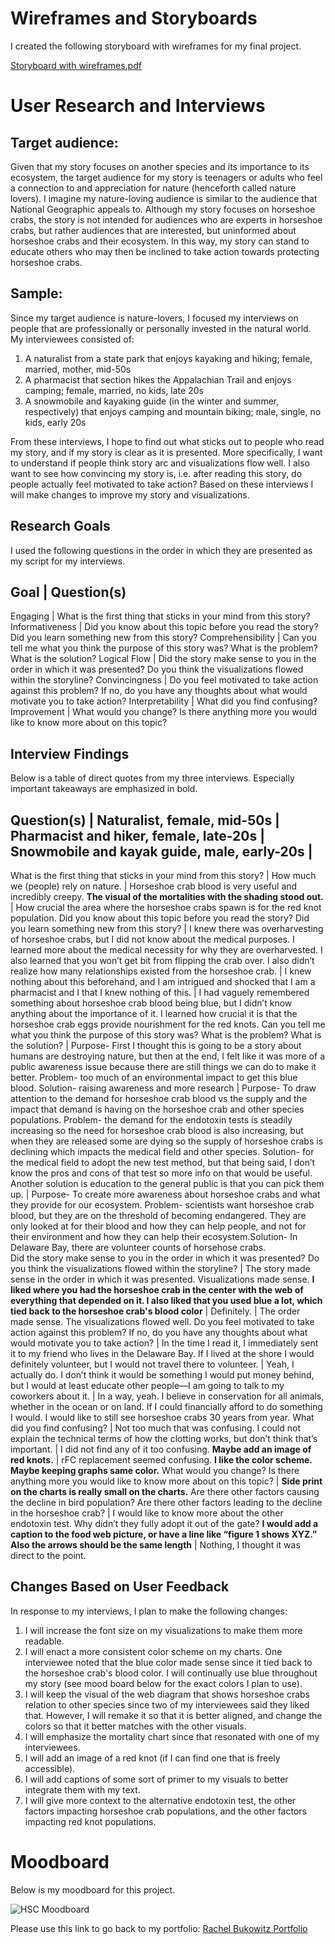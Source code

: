 # Wireframes and Storyboards

I created the following storyboard with wireframes for my final project. 

[Storyboard with wireframes.pdf](https://github.com/Rbukowit/Bukowitz-Portfolio/files/6105704/Storyboard.for.final.data.viz.proj.interviews.pdf)

# User Research and Interviews

## Target audience: 

Given that my story focuses on another species and its importance to its ecosystem, the target audience for my story is teenagers or adults who feel a connection to and appreciation for nature (henceforth called nature lovers). I imagine my nature-loving audience is similar to the audience that National Geographic appeals to. Although my story focuses on horseshoe crabs, the story is not intended for audiences who are experts in horseshoe crabs, but rather audiences that are interested, but uninformed about horseshoe crabs and their ecosystem. In this way, my story can stand to educate others who may then be inclined to take action towards protecting horseshoe crabs.

## Sample:

Since my target audience is nature-lovers, I focused my interviews on people that are professionally or personally invested in the natural world. My interviewees consisted of: 
1.	A naturalist from a state park that enjoys kayaking and hiking; female, married, mother, mid-50s
2.	A pharmacist that section hikes the Appalachian Trail and enjoys camping; female, married, no kids, late 20s
3.	A snowmobile and kayaking guide (in the winter and summer, respectively) that enjoys camping and mountain biking; male, single, no kids, early 20s

From these interviews, I hope to find out what sticks out to people who read my story, and if my story is clear as it is presented. More specifically, I want to understand if people think story arc and visualizations flow well. I also want to see how convincing my story is, i.e. after reading this story, do people actually feel motivated to take action? Based on these interviews I will make changes to improve my story and visualizations.


## Research Goals

I used the following questions in the order in which they are presented as my script for my interviews.

Goal |	Question(s)
-----------------------
Engaging | What is the first thing that sticks in your mind from this story?
Informativeness | Did you know about this topic before you read the story?  Did you learn something new from this story?
Comprehensibility | Can you tell me what you think the purpose of this story was? What is the problem? What is the solution? 
Logical Flow | Did the story make sense to you in the order in which it was presented?  Do you think the visualizations flowed within the storyline?
Convincingness | Do you feel motivated to take action against this problem? If no, do you have any thoughts about what would motivate you to take action?
Interpretability | What did you find confusing?
Improvement | What would you change? Is there anything more you would like to know more about on this topic?

## Interview Findings

Below is a table of direct quotes from my three interviews. Especially important takeaways are emphasized in bold.

Question(s) | 	Naturalist, female, mid-50s |	Pharmacist and hiker, female, late-20s |	Snowmobile and kayak guide, male, early-20s |
------------------------------------
What is the first thing that sticks in your mind from this story? | How much we (people) rely on nature. | Horseshoe crab blood is very useful and incredibly creepy. **The visual of the mortalities with the shading stood out.** | How crucial the area where the horseshoe crabs spawn is for the red knot population.
Did you know about this topic before you read the story?  Did you learn something new from this story? | I knew there was overharvesting of horseshoe crabs, but I did not know about the medical purposes. I learned more about the medical necessity for why they are overharvested. I also learned that you won’t get bit from flipping the crab over. I also didn’t realize how many relationships existed from the horseshoe crab. | I knew nothing about this beforehand, and I am intrigued and shocked that I am a pharmacist and I that I knew nothing of this. | I had vaguely remembered something about horseshoe crab blood being blue, but I didn’t know anything about the importance of it. I learned how crucial it is that the horseshoe crab eggs provide nourishment for the red knots.
Can you tell me what you think the purpose of this story was? What is the problem? What is the solution? | Purpose- First I thought this is going to be a story about humans are destroying nature, but then at the end, I felt like it was more of a public awareness issue because there are still things we can do to make it better. Problem- too much of an environmental impact to get this blue blood. Solution- raising awareness and more research | Purpose- To draw attention to the demand for horseshoe crab blood vs the supply and the impact that demand is having on the horseshoe crab and other species populations. Problem- the demand for the endotoxin tests is steadily increasing so the need for horseshoe crab blood is also increasing, but when they are released some are dying so the supply of horseshoe crabs is declining which impacts the medical field and other species. Solution-  for the medical field to adopt the new test method, but that being said, I don’t know the pros and cons of that test so more info on that would be useful. Another solution is education to the general public is that you can pick them up. | Purpose- To create more awareness about horseshoe crabs and what they provide for our ecosystem. Problem- scientists want horseshoe crab blood, but they are on the threshold of becoming endangered. They are only looked at for their blood and how they can help people, and not for their environment and how they can help their ecosystem.Solution- In Delaware Bay, there are volunteer counts of horsehose crabs.  
Did the story make sense to you in the order in which it was presented?  Do you think the visualizations flowed within the storyline? | The story made sense in the order in which it was presented. Visualizations made sense. **I liked where you had the horseshoe crab in the center with the web of everything that depended on it. I also liked that you used blue a lot, which tied back to the horseshoe crab's blood color** | Definitely. | The order made sense. The visualizations flowed well.
Do you feel motivated to take action against this problem? If no, do you have any thoughts about what would motivate you to take action? | In the time I read it, I immediately sent it to my friend who lives in the Delaware Bay. If I lived at the shore I would definitely volunteer, but I would not travel there to volunteer. | Yeah, I actually do. I don’t think it would be something I would put money behind, but I would at least educate other people—I am going to talk to my coworkers about it. | In a way, yeah. I believe in conservation for all animals, whether in the ocean or on land. If I could financially afford to do something I would. I would like to still see horseshoe crabs 30 years from year.
What did you find confusing? | Not too much that was confusing. I could not explain the technical terms of how the clotting works, but don’t think that’s important. | I did not find any of it too confusing. **Maybe add an image of red knots.** | rFC replacement seemed confusing. **I like the color scheme. Maybe keeping graphs same color.**
What would you change? Is there anything more you would like to know more about on this topic? | **Side print on the charts is really small on the charts.** 
Are there other factors causing the decline in bird population? Are there other factors leading to the decline in the horseshoe crab? | I would like to know more about the other endotoxin test. Why didn’t they fully adopt it out of the gate? **I would add a caption to the food web picture, or have a line like “figure 1 shows XYZ.” Also the arrows should be the same length** | Nothing, I thought it was direct to the point. 


## Changes Based on User Feedback

In response to my interviews, I plan to make the following changes:

1.  I will increase the font size on my visualizations to make them more readable.
2.  I will enact a more consistent color scheme on my charts. One interviewee noted that the blue color made sense since it tied back to the horseshoe crab's blood color. I will continually use blue throughout my story (see mood board below for the exact colors I plan to use).
3.  I will keep the visual of the web diagram that shows horseshoe crabs relation to other species since two of my interviewees said they liked that. However, I will remake it so that it is better aligned, and change the colors so that it better matches with the other visuals.
4.  I will emphasize the mortality chart since that resonated with one of my interviewees. 
5.  I will add an image of a red knot (if I can find one that is freely accessible).
6.  I will add captions of some sort of primer to my visuals to better integrate them with my text. 
7.  I will give more context to the alternative endotoxin test, the other factors impacting horseshoe crab populations, and the other factors impacting red knot populations.

# Moodboard

Below is my moodboard for this project.

![HSC Moodboard](https://user-images.githubusercontent.com/78364263/110418455-9385be00-8065-11eb-86f1-92ebd24974fb.png)


Please use this link to go back to my portfolio: [Rachel Bukowitz Portfolio](https://rbukowit.github.io/Bukowitz-Portfolio/)





